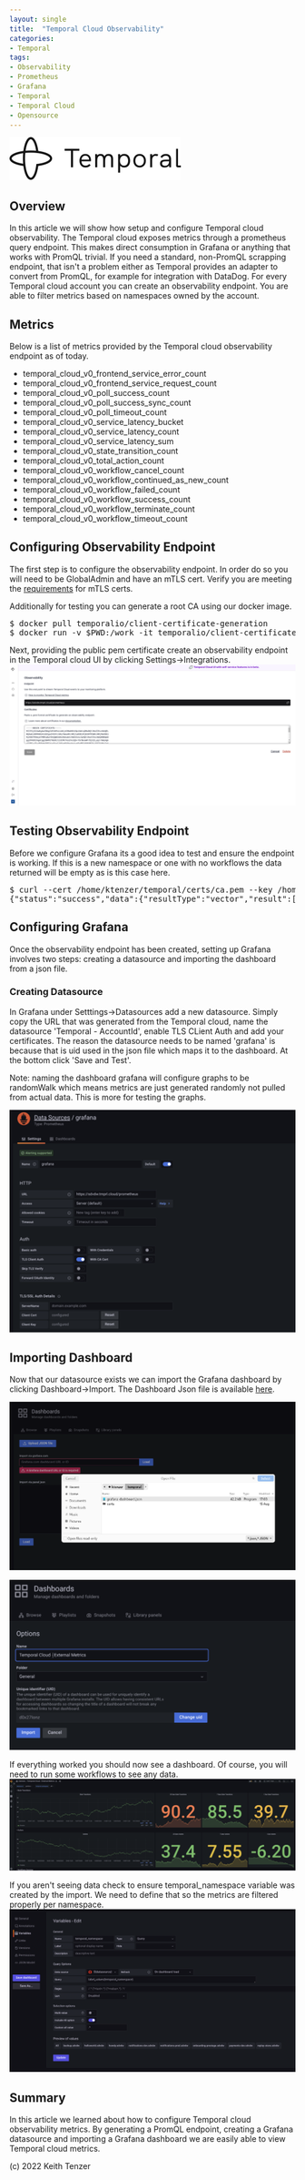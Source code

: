 ```yaml
--- 
layout: single
title:  "Temporal Cloud Observability"
categories:
- Temporal
tags:
- Observability
- Prometheus
- Grafana
- Temporal
- Temporal Cloud
- Opensource
---
```


![Temporal](/assets/2022-08-15/logo-temporal-with-copy.svg)
## Overview
In this article we will show how setup and configure Temporal cloud observability. The Temporal cloud exposes metrics through a prometheus query endpoint. This makes direct consumption in Grafana or anything that works with PromQL trivial. If you need a standard, non-PromQL scrapping endpoint, that isn't a problem either as Temporal provides an adapter to convert from PromQL, for example for integration with DataDog. For every Temporal cloud account you can create an observability endpoint. You are able to filter metrics based on namespaces owned by the account.

## Metrics
Below is a list of metrics provided by the Temporal cloud observability endpoint as of today.
- temporal_cloud_v0_frontend_service_error_count
- temporal_cloud_v0_frontend_service_request_count
- temporal_cloud_v0_poll_success_count
- temporal_cloud_v0_poll_success_sync_count
- temporal_cloud_v0_poll_timeout_count
- temporal_cloud_v0_service_latency_bucket
- temporal_cloud_v0_service_latency_count
- temporal_cloud_v0_service_latency_sum
- temporal_cloud_v0_state_transition_count
- temporal_cloud_v0_total_action_count
- temporal_cloud_v0_workflow_cancel_count
- temporal_cloud_v0_workflow_continued_as_new_count
- temporal_cloud_v0_workflow_failed_count
- temporal_cloud_v0_workflow_success_count
- temporal_cloud_v0_workflow_terminate_count
- temporal_cloud_v0_workflow_timeout_count

## Configuring Observability Endpoint
The first step is to configure the observability endpoint. In order do so you will need to be GlobalAdmin and have an mTLS cert. Verify you are meeting the [requirements](https://docs.temporal.io/cloud/how-to-manage-certificates-in-temporal-cloud/#certificate-requirements) for mTLS certs.

Additionally for testing you can generate a root CA using our docker image.
<pre>
$ docker pull temporalio/client-certificate-generation
$ docker run -v $PWD:/work -it temporalio/client-certificate-generation ca.sh
</pre>

Next, providing the public pem certificate create an observability endpoint in the Temporal cloud UI by clicking Settings->Integrations.
![Observability Endpoint](/assets/2022-10-10/observability.png)

## Testing Observability Endpoint
Before we configure Grafana its a good idea to test and ensure the endpoint is working. If this is a new namespace or one with no workflows the data returned will be empty as is this case here.

<pre>
$ curl --cert /home/ktenzer/temporal/certs/ca.pem --key /home/ktenzer/temporal/certs/ca.key https://sdvdw.tmprl.cloud/prometheus/api/v1/query?query=temporal_cloud_v0_state_transition_count
{"status":"success","data":{"resultType":"vector","result":[]}}
</pre>

## Configuring Grafana
Once the observability endpoint has been created, setting up Grafana involves two steps: creating a datasource and importing the dashboard from a json file.

### Creating Datasource
In Grafana under Setttings->Datasources add a new datasource. Simply copy the URL that was generated from the Temporal cloud, name the datasource 'Temporal - AccountId', enable TLS CLient Auth and add your certificates. The reason the datasource needs to be named 'grafana' is because that is uid used in the json file which maps it to the dashboard. At the bottom click 'Save and Test'.

Note: naming the dashboard grafana will configure graphs to be randomWalk which means metrics are just generated randomly not pulled from actual data. This is more for testing the graphs.

![Datasource](/assets/2022-10-10/datasource.png)

## Importing Dashboard
Now that our datasource exists we can import the Grafana dashboard by clicking Dashboard->Import. The Dashboard Json file is available [here](https://gist.github.com/ktenzer/1ab2f0ea5b8c98b9d340bc3ab87477ce).

![Upload Json File](/assets/2022-10-10/upload.png)

![Import Dashboard](/assets/2022-10-10/import.png)

If everything worked you should now see a dashboard. Of course, you will need to run some workflows to see any data.
![Dashboard](/assets/2022-10-10/dashboard.png)

If you aren't seeing data check to ensure temporal_namespace variable was created by the import. We need to define that so the metrics are filtered properly per namespace.
![Create Variable](/assets/2022-10-10/variable.png)

## Summary
In this article we learned about how to configure Temporal cloud observability metrics. By generating a PromQL endpoint, creating a Grafana datasource and importing a Grafana dashboard we are easily able to view Temporal cloud metrics. 

(c) 2022 Keith Tenzer




